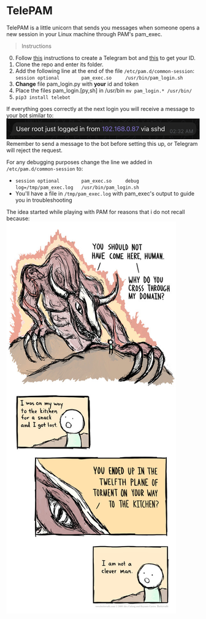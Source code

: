 
# TelePAM

TelePAM is a little unicorn that sends you messages when someone opens a new session in your Linux machine through PAM's pam_exec.


> Instructions

0. Follow [this](https://blog.devgenius.io/how-to-set-up-your-telegram-bot-using-botfather-fd1896d68c02) instructions to create a Telegram bot and [this](https://botostore.com/c/getmyid_bot/) to get your ID.
1. Clone the repo and enter its folder.
2. Add the following line at the end of the file `/etc/pam.d/common-session`:
`    session optional        pam_exec.so     /usr/bin/pam_login.sh`
3. **Change** file pam_login.py with **your** id and token
4. Place the files pam_login.[py,sh] in /usr/bin
	`mv pam_login.* /usr/bin/`
5. `pip3 install telebot`

If everything goes correctly at the next login you will receive a message to your bot similar to:
![alt text](https://github.com/xawos/telepam/blob/master/test.png?raw=true)
Remember to send a message to the bot before setting this up, or Telegram will reject the request.

For any debugging purposes change the line we added in `/etc/pam.d/common-session` to:
- `session optional        pam_exec.so     debug   log=/tmp/pam_exec.log   /usr/bin/pam_login.sh`
- You'll have a file in `/tmp/pam_exec.log` with pam_exec's output to guide you in troubleshooting

The idea started while playing with PAM for reasons that i do not recall because:
![alt text](https://github.com/xawos/telepam/blob/master/notacleverman.jpg?raw=true)
